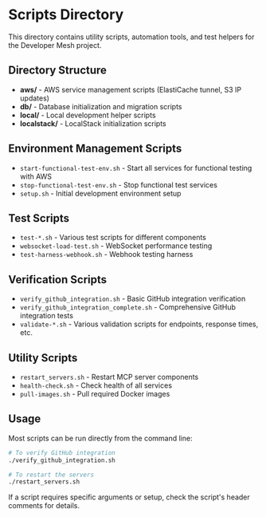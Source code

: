 # Scripts Directory

This directory contains utility scripts, automation tools, and test helpers for the Developer Mesh project.

## Directory Structure

- **aws/** - AWS service management scripts (ElastiCache tunnel, S3 IP updates)
- **db/** - Database initialization and migration scripts
- **local/** - Local development helper scripts
- **localstack/** - LocalStack initialization scripts

## Environment Management Scripts

- `start-functional-test-env.sh` - Start all services for functional testing with AWS
- `stop-functional-test-env.sh` - Stop functional test services
- `setup.sh` - Initial development environment setup

## Test Scripts

- `test-*.sh` - Various test scripts for different components
- `websocket-load-test.sh` - WebSocket performance testing
- `test-harness-webhook.sh` - Webhook testing harness

## Verification Scripts

- `verify_github_integration.sh` - Basic GitHub integration verification
- `verify_github_integration_complete.sh` - Comprehensive GitHub integration tests
- `validate-*.sh` - Various validation scripts for endpoints, response times, etc.

## Utility Scripts

- `restart_servers.sh` - Restart MCP server components
- `health-check.sh` - Check health of all services
- `pull-images.sh` - Pull required Docker images

## Usage

Most scripts can be run directly from the command line:

```bash
# To verify GitHub integration
./verify_github_integration.sh

# To restart the servers
./restart_servers.sh
```

If a script requires specific arguments or setup, check the script's header comments for details.
